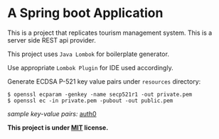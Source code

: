 # A Spring boot Application


This is a project that replicates tourism management system.
This is a server side REST api provider.

This project uses ```Java Lombok``` for boilerplate generator.

Use appropriate ```Lombok Plugin``` for IDE used accordingly.

Generate ECDSA P-521 key value pairs under `resources` directory:
```
$ openssl ecparam -genkey -name secp521r1 -out private.pem
$ openssl ec -in private.pem -pubout -out public.pem
```

*sample key-value pairs:* [auth0](https://github.com/auth0/java-jwt/tree/master/lib/src/test/resources)

__This project is under [MIT](./LICENSE.md) license.__